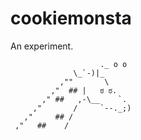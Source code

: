 cookiemonsta
============

An experiment.

	                    ._ o o
	              \_`-)|_
	           ,""       \
	         ,"  ## |   ಠ ಠ.
	       ," ##   ,-\__    `.
	     ,"       /     `--._;)
	   ,"     ## /
	 ,"   ##    /
